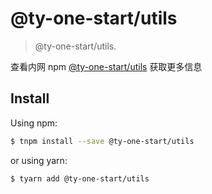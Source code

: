 # @ty-one-start/utils

> @ty-one-start/utils.

查看内网 npm [@ty-one-start/utils](http://npm.tongyu.tech/-/web/detail/utils) 获取更多信息

## Install

Using npm:

```bash
$ tnpm install --save @ty-one-start/utils
```

or using yarn:

```bash
$ tyarn add @ty-one-start/utils
```
